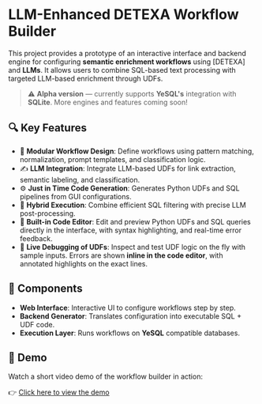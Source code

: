# LLM-Enhanced DETEXA Workflow Builder

This project provides a prototype of an interactive interface and backend engine for configuring **semantic enrichment workflows** using [DETEXA] and **LLMs**. It allows users to combine SQL-based text processing with targeted LLM-based enrichment through UDFs.

> ⚠️ **Alpha version** — currently supports **YeSQL's** integration with **SQLite**. More engines and features coming soon!

## 🔍 Key Features

- 🧱 **Modular Workflow Design**: Define workflows using pattern matching, normalization, prompt templates, and classification logic.
- ✍️ **LLM Integration**: Integrate LLM-based UDFs for link extraction, semantic labeling, and classification.
- ⚙️ **Just in Time Code Generation**: Generates Python UDFs and SQL pipelines from GUI configurations.
- 🧪 **Hybrid Execution**: Combine efficient SQL filtering with precise LLM post-processing.
- 📝 **Built-in Code Editor**: Edit and preview Python UDFs and SQL queries directly in the interface, with syntax highlighting, and real-time error feedback.
- 🐞 **Live Debugging of UDFs**: Inspect and test UDF logic on the fly with sample inputs. Errors are shown **inline in the code editor**, with annotated highlights on the exact lines.

## 🧰 Components

- **Web Interface**: Interactive UI to configure workflows step by step.
- **Backend Generator**: Translates configuration into executable SQL + UDF code.
- **Execution Layer**: Runs workflows on **YeSQL** compatible databases. 

## 🎥 Demo

Watch a short video demo of the workflow builder in action:

👉 [Click here to view the demo](https://doi.org/10.5281/zenodo.16450765
)



